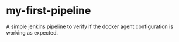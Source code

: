 # my-first-pipeline
A simple jenkins pipeline to verify if the docker agent configuration is working as expected.
